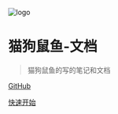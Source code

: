 ![logo](https://docsify.js.org/_media/icon.svg)

# 猫狗鼠鱼-文档

> 猫狗鼠鱼的写的笔记和文档

[GitHub](https://github.com/LR787/doc.git)

[快速开始](#quick-start)